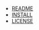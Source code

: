 
+ [README](index.html?main=README.md)
+ [INSTALL](index.html?main=INSTALL.md)
+ [LICENSE](index.html?main=LICENSE)

